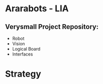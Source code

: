 # Ararabots - LIA

## Verysmall Project Repository:
* Robot
* Vision
* Logical Board
* Interfaces

# Strategy


